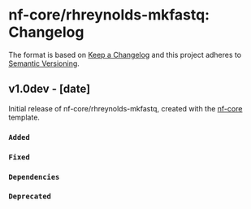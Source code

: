 # nf-core/rhreynolds-mkfastq: Changelog

The format is based on [Keep a Changelog](https://keepachangelog.com/en/1.0.0/)
and this project adheres to [Semantic Versioning](https://semver.org/spec/v2.0.0.html).

## v1.0dev - [date]

Initial release of nf-core/rhreynolds-mkfastq, created with the [nf-core](https://nf-co.re/) template.

### `Added`

### `Fixed`

### `Dependencies`

### `Deprecated`
